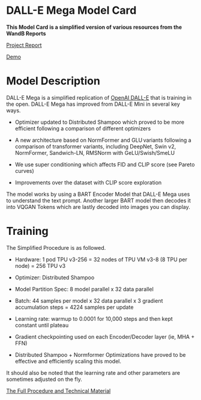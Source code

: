 # DALL-E Mega Model Card
 
**This Model Card is a simplified version of various resources from the WandB Reports**
 
[Project Report](https://wandb.ai/dalle-mini/dalle-mini/reports/DALL-E-mini-Generate-images-from-any-text-prompt--VmlldzoyMDE4NDAy)
 
[Demo](https://huggingface.co/spaces/dalle-mini/dalle-mini)
 
# Model Description
 
DALL-E Mega is a simplified replication of [OpenAI DALL-E](https://arxiv.org/abs/2102.12092) that is training in the open. DALL-E Mega has improved from DALL-E Mini in several key ways. 
 
* Optimizer updated to Distributed Shampoo which proved to be more efficient following a comparison of different optimizers﻿
 
* A new architecture based on NormFormer and GLU variants following a comparison of transformer variants, including DeepNet, Swin v2, NormFormer, Sandwich-LN, RMSNorm with GeLU/Swish/SmeLU
 
* We use super conditioning which affects FID and CLIP score (see Pareto curves)
 
* Improvements over the dataset with CLIP score exploration
 
The model works by using a BART Encoder Model that DALL-E Mega uses to understand the text prompt. Another larger BART model then decodes it into VQGAN Tokens which are lastly decoded into images you can display.
 
# Training
 
The Simplified Procedure is as followed.
 
* Hardware: 1 pod TPU v3-256 = 32 nodes of TPU VM v3-8 (8 TPU per node) = 256 TPU v3
 
* Optimizer: Distributed Shampoo
 
* Model Partition Spec: 8 model parallel x 32 data parallel
 
* Batch: 44 samples per model x 32 data parallel x 3 gradient accumulation steps =  4224 samples per update
 
* Learning rate: warmup to 0.0001 for 10,000 steps and then kept constant until plateau
 
* Gradient checkpointing used on each Encoder/Decoder layer (ie, MHA + FFN)
 
* Distributed Shampoo + Normformer Optimizations have proved to be effective and efficiently scaling this model. 
 
It should also be noted that the learning rate and other parameters are sometimes adjusted on the fly.
 
[The Full Procedure and Technical Material](https://wandb.ai/dalle-mini/dalle-mini/reports/DALL-E-Mega-Training--VmlldzoxODMxMDI2#training-parameters)